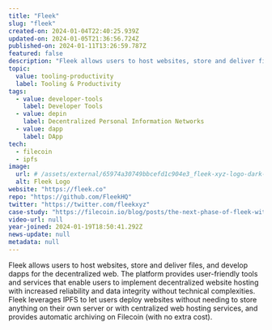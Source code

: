 ```yaml
---
title: "Fleek"
slug: "fleek"
created-on: 2024-01-04T22:40:25.939Z
updated-on: 2024-01-05T21:36:56.724Z
published-on: 2024-01-11T13:26:59.787Z
featured: false
description: "Fleek ​​allows users to host websites, store and deliver files, and develop dapps for the decentralized web."
topic:
  value: tooling-productivity
  label: Tooling & Productivity
tags:
  - value: developer-tools
    label: Developer Tools
  - value: depin
    label: Decentralized Personal Information Networks
  - value: dapp
    label: DApp
tech:
  - filecoin
  - ipfs
image:
  url: # /assets/external/65974a30749bbcefd1c904e3_fleek-xyz-logo-dark-866fe3a5fd4b25673eebd25c841bfe30.png
  alt: Fleek Logo
website: "https://fleek.co"
repo: "https://github.com/FleekHQ"
twitter: "https://twitter.com/fleekxyz"
case-study: "https://filecoin.io/blog/posts/the-next-phase-of-fleek-with-filecoin/"
video-url: null
year-joined: 2024-01-19T18:50:41.292Z
news-update: null
metadata: null
---
```


Fleek ​​allows users to host websites, store and deliver files, and develop dapps for the decentralized web. The platform provides user-friendly tools and services that enable users to implement decentralized website hosting with increased reliability and data integrity without technical complexities. Fleek leverages IPFS to let users deploy websites without needing to store anything on their own server or with centralized web hosting services, and provides automatic archiving on Filecoin (with no extra cost).
